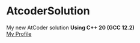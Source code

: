 # AtcoderSolution
My new AtCoder solution **Using C++ 20 (GCC 12.2)**  
[My Profile](https://atcoder.jp/users/Yuulis)